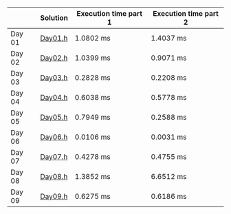 |	| Solution 	| Execution time part 1	 | Execution time part 2	|
|---------|---|---|---|
| Day 01	|[Day01.h](tasks/Day01.h)	| 1.0802 ms	 | 1.4037 ms	 |
| Day 02	|[Day02.h](tasks/Day02.h)	| 1.0399 ms	 | 0.9071 ms	 |
| Day 03	|[Day03.h](tasks/Day03.h)	| 0.2828 ms	 | 0.2208 ms	 |
| Day 04	|[Day04.h](tasks/Day04.h)	| 0.6038 ms	 | 0.5778 ms	 |
| Day 05	|[Day05.h](tasks/Day05.h)	| 0.7949 ms	 | 0.2588 ms	 |
| Day 06	|[Day06.h](tasks/Day06.h)	| 0.0106 ms	 | 0.0031 ms	 |
| Day 07	|[Day07.h](tasks/Day07.h)	| 0.4278 ms	 | 0.4755 ms	 |
| Day 08	|[Day08.h](tasks/Day08.h)	| 1.3852 ms	 | 6.6512 ms	 |
| Day 09	|[Day09.h](tasks/Day09.h)	| 0.6275 ms	 | 0.6186 ms	 |
